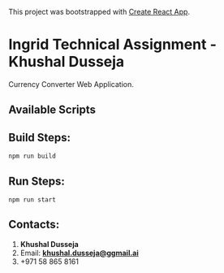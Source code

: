 This project was bootstrapped with [Create React App](https://github.com/facebook/create-react-app).

# Ingrid Technical Assignment - Khushal Dusseja
Currency Converter Web Application.

## Available Scripts

## Build Steps:
```
npm run build
```

## Run Steps:
```
npm run start
```

## Contacts:
1. **Khushal Dusseja**
2. Email: **khushal.dusseja@ggmail.ai**
3. +971 58 865 8161
        
